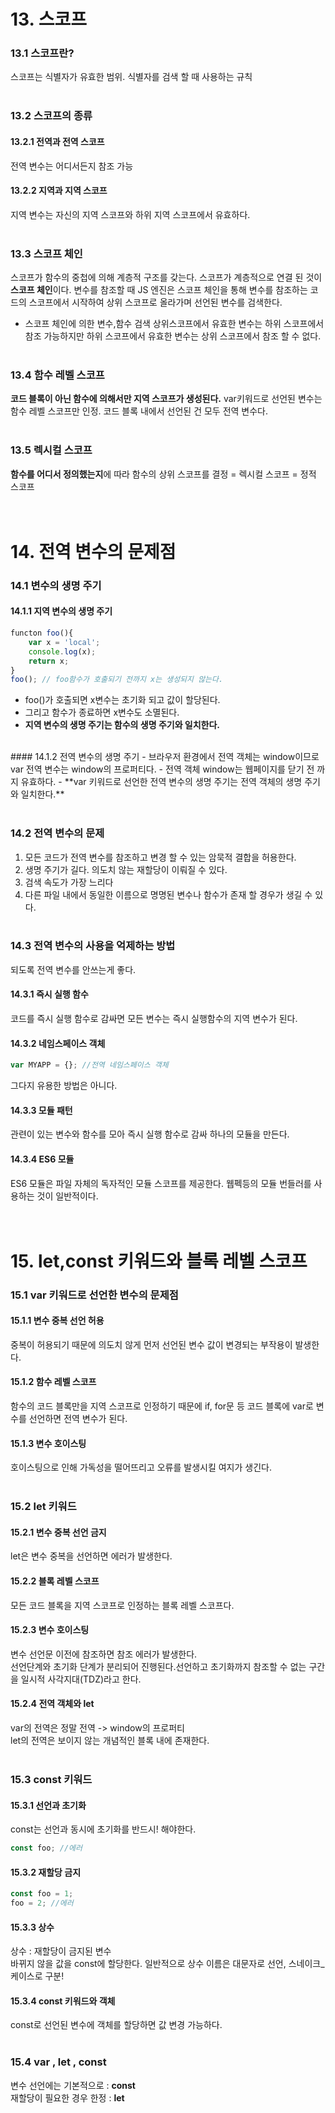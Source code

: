 # 13. 스코프

### 13.1 스코프란?
스코프는 식별자가 유효한 범위. 식별자를 검색 할 때 사용하는 규칙<br><br>

### 13.2 스코프의 종류
#### 13.2.1 전역과 전역 스코프
전역 변수는 어디서든지 참조 가능<br>
#### 13.2.2 지역과 지역 스코프
지역 변수는 자신의 지역 스코프와 하위 지역 스코프에서 유효하다.
<br><br>

### 13.3 스코프 체인
스코프가 함수의 중첩에 의해 계층적 구조를 갖는다.
스코프가 계층적으로 연결 된 것이 **스코프 체인**이다.
변수를 참조할 때 JS 엔진은 스코프 체인을 통해 변수를 참조하는 코드의 스코프에서 시작하여 상위 스코프로 올라가며 선언된 변수를 검색한다.
- 스코프 체인에 의한 변수,함수 검색
  상위스코프에서 유효한 변수는 하위 스코프에서 참조 가능하지만 하위 스코프에서 유효한 변수는 상위 스코프에서 참조 할 수 없다.
<br><br>

### 13.4 함수 레벨 스코프
**코드 블록이 아닌 함수에 의해서만 지역 스코프가 생성된다.**
var키워드로 선언된 변수는 함수 레벨 스코프만 인정. 코드 블록 내에서 선언된 건 모두 전역 변수다.
<br><br>

### 13.5 렉시컬 스코프
**함수를 어디서 정의했는지**에 따라 함수의 상위 스코프를 결정 = 렉시컬 스코프 = 정적 스코프
<br><br><br>

# 14. 전역 변수의 문제점

### 14.1 변수의 생명 주기
#### 14.1.1 지역 변수의 생명 주기
```javascript
functon foo(){
    var x = 'local';
    console.log(x);
    return x;
}
foo(); // foo함수가 호출되기 전까지 x는 생성되지 않는다.
```
- foo()가 호출되면 x변수는 초기화 되고 값이 할당된다.
- 그리고 함수가 종료하면 x변수도 소멸된다.
- **지역 변수의 생명 주기는 함수의 생명 주기와 일치한다.**
<br>
#### 14.1.2 전역 변수의 생명 주기
- 브라우저 환경에서 전역 객체는 window이므로 var 전역 변수는 window의 프로퍼티다.
- 전역 객체 window는 웹페이지를 닫기 전 까지 유효하다.
- **var 키워드로 선언한 전역 변수의 생명 주기는 전역 객체의 생명 주기와 일치한다.**
<br><br>

### 14.2 전역 변수의 문제
 1) 모든 코드가 전역 변수를 참조하고 변경 할 수 있는 암묵적 결합을 허용한다.
 2) 생명 주기가 길다. 의도치 않는 재할당이 이뤄질 수 있다.
 3) 검색 속도가 가장 느리다
 4) 다른 파일 내에서 동일한 이름으로 명명된 변수나 함수가 존재 할 경우가 생길 수 있다.
<br><br> 

### 14.3 전역 변수의 사용을 억제하는 방법
되도록 전역 변수를 안쓰는게 좋다.

#### 14.3.1 즉시 실행 함수
코드를 즉시 실행 함수로 감싸면 모든 변수는 즉시 실행함수의 지역 변수가 된다.<br>
#### 14.3.2 네임스페이스 객체
```javascript
var MYAPP = {}; //전역 네임스페이스 객체
```
그다지 유용한 방법은 아니다.<br>
#### 14.3.3 모듈 패턴
관련이 있는 변수와 함수를 모아 즉시 실행 함수로 감싸 하나의 모듈을 만든다.<br>
#### 14.3.4 ES6 모듈
ES6 모듈은 파일 자체의 독자적인 모듈 스코프를 제공한다.
웹펙등의 모듈 번들러를 사용하는 것이 일반적이다.
<br><br><br>

# 15. let,const 키워드와 블록 레벨 스코프

### 15.1 var 키워드로 선언한 변수의 문제점
#### 15.1.1 변수 중복 선언 허용
중복이 허용되기 때문에 의도치 않게 먼저 선언된 변수 값이 변경되는 부작용이 발생한다.<br>   
#### 15.1.2 함수 레벨 스코프
함수의 코드 블록만을 지역 스코프로 인정하기 때문에 if, for문 등 코드 블록에 var로 변수를 선언하면 전역 변수가 된다.<br>
#### 15.1.3 변수 호이스팅
호이스팅으로 인해 가독성을 떨어뜨리고 오류를 발생시킬 여지가 생긴다.
<br><br>

### 15.2 let 키워드
#### 15.2.1 변수 중복 선언 금지
let은 변수 중복을 선언하면 에러가 발생한다.<br>
#### 15.2.2 블록 레벨 스코프
모든 코드 블록을 지역 스코프로 인정하는 블록 레벨 스코프다.<br>
#### 15.2.3 변수 호이스팅
변수 선언문 이전에 참조하면 참조 에러가 발생한다.   
선언단계와 초기화 단계가 분리되어 진행된다.선언하고 초기화까지 참조할 수 없는 구간을 일시적 사각지대(TDZ)라고 한다.<br>
#### 15.2.4 전역 객체와 let
var의 전역은 정말 전역 -> window의 프로퍼티   
let의 전역은 보이지 않는 개념적인 블록 내에 존재한다.
<br><br>

### 15.3 const 키워드
#### 15.3.1 선언과 초기화
const는 선언과 동시에 초기화를 반드시! 해야한다.
```javascript
const foo; //에러
```   

#### 15.3.2 재할당 금지
```javascript
const foo = 1; 
foo = 2; //에러
```   
#### 15.3.3 상수
상수 : 재할당이 금지된 변수   
바뀌지 않을 값을 const에 할당한다.
일반적으로 상수 이름은 대문자로 선언, 스네이크_케이스로 구분!<br>
#### 15.3.4 const 키워드와 객체
const로 선언된 변수에 객체를 할당하면 값 변경 가능하다.
<br><br>

### 15.4 var  , let , const
변수 선언에는 기본적으로 : **const**   
재할당이 필요한 경우 한정 : **let**

